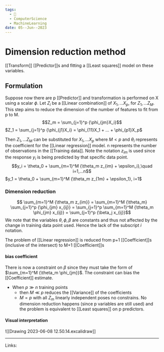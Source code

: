 ```yaml
---
tags:
  - 🌱
  - ComputerScience
  - MachineLearning
date: 05--Jun--2023
---
```


# Dimension reduction method

[[Transform]] [[Predictor]]s and fitting a [[Least squares]] model on these variables.
## Formulation
Suppose now there are p [[Predictor]] and transformation is performed on X using a scalar $\phi$. Let $Z_i$ be a [[Linear combination]] of  $X_1,…X_p$, for $Z_1,...Z_M$. This step aims to reduce the dimension of the number of features to fit from p to M.
$$Z_m = \sum_{j=1}^p {\phi_{jm}X_i}$$
$Z_1 = \sum_{j=1}^p {\phi_{j1}X_i} = \phi_{11}X_1 + ... + \phi_{p1}X_p$

Then $Z_1,…Z_M$ can be substituted for $X_1,…X_p$ where $M \lt p$ and $\theta_i$ represents the coefficient for the [[Linear regression]] model. n represents the number of observations in the [[Training data]]. Note the notation $z_{im}$ is used since the response $y_i$ is being predicted by that specific data point.
$$y_i = \theta_0 + \sum_{m=1}^M {\theta_m z_{im} + \epsilon_i},\quad i=1,...n$$
$y_1 = \theta_0 + \sum_{m=1}^M {\theta_m z_{1m} + \epsilon_1}, i=1$
### Dimension reduction
$$ \sum_{m=1}^M {\theta_m z_{im}} = \sum_{m=1}^M {\theta_m} \sum_{j=1}^p {\phi_{jm} x_{ij}} = \sum_{j=1}^p \sum_{m=1}^M {\theta_m \phi_{jm} x_{ij}} = \sum_{j=1}^p {\beta_j x_{ij}}$$
We note that the variables $\theta, \phi, \beta$ are constants and thus not affected by the change in training data point used. Hence the lack of the subscript *i* notation.

The problem of [[Linear regression]] is reduced from p+1 [[Coefficient]]s (inclusive of the intersect) to M+1 [[Coefficient]]s
#### bias coefficient
There is now a constraint on $\beta$ since they must take the form of $\sum_{m=1}^M {\theta_m \phi_{jm}}$. The constraint can bias the [[Coefficient]] estimate.
- When $p \gg n$ training points
    - then $M \ll p$ reduces the [[Variance]] of the coefficients
    - $M=p$ with all $Z_m$ linearly independent poses no constrains. No dimension reduction happens (since p variables are still used) and the problem is equivalent to [[Least squares]] on p predictors.

#### Visual interpretation
![[Drawing 2023-06-08 12.50.14.excalidraw]]

---
Links: 